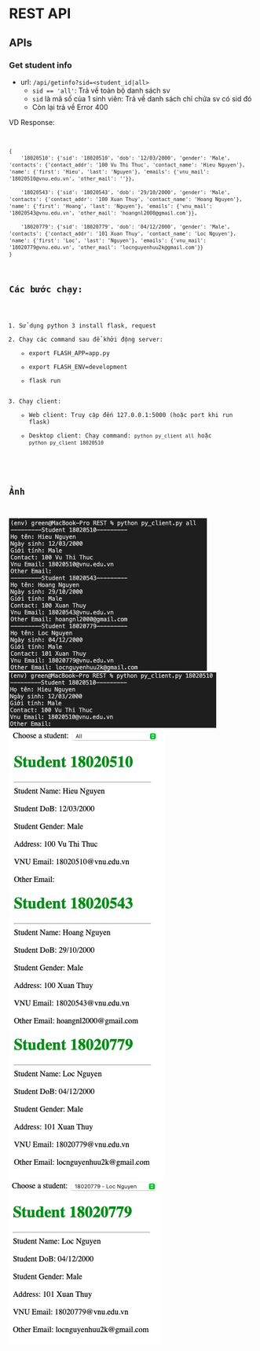 # REST API

## APIs
### Get student info

* url: `/api/getinfo?sid=<student_id|all>`  
    * `sid == 'all'`: Trả về toàn bộ danh sách sv
    * `sid` là mã số của 1 sinh viên: Trả về danh sách chỉ chứa sv có sid đó
    * Còn lại trả về Error 400  

VD Response:
<code>
```
{
    '18020510': {'sid': '18020510', 'dob': '12/03/2000', 'gender': 'Male', 'contacts': {'contact_addr': '100 Vu Thi Thuc', 'contact_name': 'Hieu Nguyen'}, 'name': {'first': 'Hieu', 'last': 'Nguyen'}, 'emails': {'vnu_mail': '18020510@vnu.edu.vn', 'other_mail': ''}},  

    '18020543': {'sid': '18020543', 'dob': '29/10/2000', 'gender': 'Male', 'contacts': {'contact_addr': '100 Xuan Thuy', 'contact_name': 'Hoang Nguyen'}, 'name': {'first': 'Hoang', 'last': 'Nguyen'}, 'emails': {'vnu_mail': '18020543@vnu.edu.vn', 'other_mail': 'hoangnl2000@gmail.com'}},  

    '18020779': {'sid': '18020779', 'dob': '04/12/2000', 'gender': 'Male', 'contacts': {'contact_addr': '101 Xuan Thuy', 'contact_name': 'Loc Nguyen'}, 'name': {'first': 'Loc', 'last': 'Nguyen'}, 'emails': {'vnu_mail': '18020779@vnu.edu.vn', 'other_mail': 'locnguyenhuu2k@gmail.com'}}
}
``` 

## Các bước chạy:
1. Sử dụng python 3 install flask, request
2. Chạy các command sau để khởi động server:
    * export FLASH_APP=app.py
    * export FLASH_ENV=development
    * flask run
3. Chạy client:
    * Web client: Truy cập đến 127.0.0.1:5000 (hoặc port khi run flask)
    * Desktop client: Chạy command: `python py_client all` hoặc `python py_client 18020510`
    
## Ảnh

![](./imgs/py_all.png)
![](./imgs/py_1.png)
![](./imgs/web_all.png)
![](./imgs/web_1.png)




